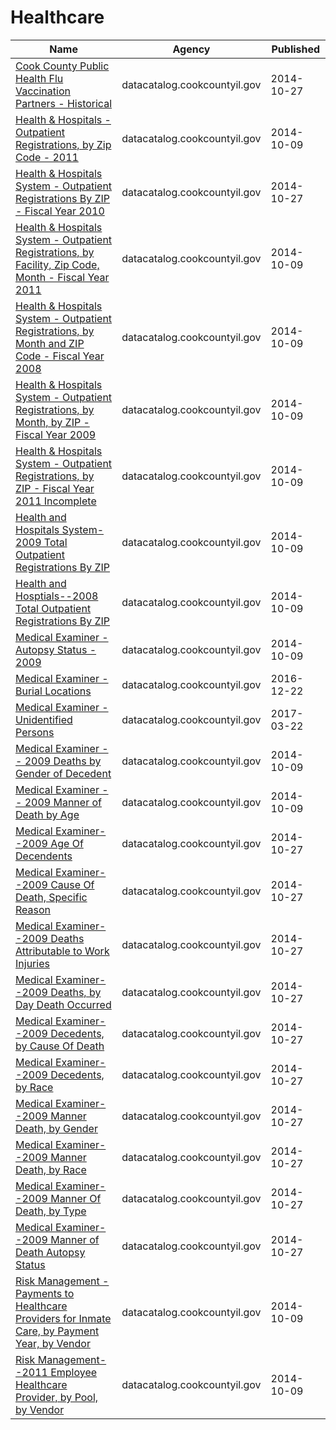 # Healthcare

Name | Agency | Published
---- | ---- | ---------
[Cook County Public Health Flu Vaccination Partners - Historical](../socrata/hmkq-r6bc.md) | datacatalog.cookcountyil.gov | 2014-10-27
[Health & Hospitals - Outpatient Registrations, by Zip Code - 2011](../socrata/rzkf-cucj.md) | datacatalog.cookcountyil.gov | 2014-10-09
[Health & Hospitals System - Outpatient Registrations By ZIP - Fiscal Year 2010](../socrata/jrkm-9x7q.md) | datacatalog.cookcountyil.gov | 2014-10-27
[Health & Hospitals System - Outpatient Registrations, by Facility, Zip Code, Month - Fiscal Year 2011](../socrata/wege-aen9.md) | datacatalog.cookcountyil.gov | 2014-10-09
[Health & Hospitals System - Outpatient Registrations, by Month and ZIP Code - Fiscal Year 2008](../socrata/sgmp-8x3i.md) | datacatalog.cookcountyil.gov | 2014-10-09
[Health & Hospitals System - Outpatient Registrations, by Month, by ZIP - Fiscal Year 2009](../socrata/8sns-q4rm.md) | datacatalog.cookcountyil.gov | 2014-10-09
[Health & Hospitals System - Outpatient Registrations, by ZIP - Fiscal Year 2011 Incomplete](../socrata/3ghu-xq7n.md) | datacatalog.cookcountyil.gov | 2014-10-09
[Health and Hospitals System-2009 Total Outpatient Registrations By ZIP](../socrata/c62y-v8ri.md) | datacatalog.cookcountyil.gov | 2014-10-09
[Health and Hosptials--2008 Total Outpatient Registrations By ZIP](../socrata/h2ke-7kt8.md) | datacatalog.cookcountyil.gov | 2014-10-09
[Medical Examiner - Autopsy Status - 2009](../socrata/frsh-8t6g.md) | datacatalog.cookcountyil.gov | 2014-10-09
[Medical Examiner - Burial Locations](../socrata/hc2f-evny.md) | datacatalog.cookcountyil.gov | 2016-12-22
[Medical Examiner - Unidentified Persons](../socrata/y8dh-5w5c.md) | datacatalog.cookcountyil.gov | 2017-03-22
[Medical Examiner -- 2009 Deaths by Gender of Decedent](../socrata/xbrr-cj6t.md) | datacatalog.cookcountyil.gov | 2014-10-09
[Medical Examiner -- 2009 Manner of Death by Age](../socrata/9gbd-zx5t.md) | datacatalog.cookcountyil.gov | 2014-10-09
[Medical Examiner--2009 Age Of Decendents](../socrata/frpz-jtq8.md) | datacatalog.cookcountyil.gov | 2014-10-27
[Medical Examiner--2009 Cause Of Death, Specific Reason](../socrata/djca-4khx.md) | datacatalog.cookcountyil.gov | 2014-10-27
[Medical Examiner--2009 Deaths Attributable to Work Injuries](../socrata/82zv-km3m.md) | datacatalog.cookcountyil.gov | 2014-10-27
[Medical Examiner--2009 Deaths, by Day Death Occurred](../socrata/tcy9-nzb9.md) | datacatalog.cookcountyil.gov | 2014-10-27
[Medical Examiner--2009 Decedents, by Cause Of Death](../socrata/ez5k-rxii.md) | datacatalog.cookcountyil.gov | 2014-10-27
[Medical Examiner--2009 Decedents, by Race](../socrata/nnih-e5uj.md) | datacatalog.cookcountyil.gov | 2014-10-27
[Medical Examiner--2009 Manner Death, by Gender](../socrata/6jcw-aa54.md) | datacatalog.cookcountyil.gov | 2014-10-27
[Medical Examiner--2009 Manner Death, by Race](../socrata/inn8-xwuw.md) | datacatalog.cookcountyil.gov | 2014-10-27
[Medical Examiner--2009 Manner Of Death, by Type](../socrata/kmuq-337u.md) | datacatalog.cookcountyil.gov | 2014-10-27
[Medical Examiner--2009 Manner of Death Autopsy Status](../socrata/as8j-bewu.md) | datacatalog.cookcountyil.gov | 2014-10-27
[Risk Management - Payments to Healthcare Providers for Inmate Care, by Payment Year, by Vendor](../socrata/a5kn-k8qb.md) | datacatalog.cookcountyil.gov | 2014-10-09
[Risk Management--2011 Employee Healthcare Provider, by Pool, by Vendor](../socrata/kuum-ktb7.md) | datacatalog.cookcountyil.gov | 2014-10-09

